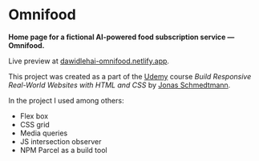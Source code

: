 # Omnifood

**Home page for a fictional AI-powered food subscription service — Omnifood.**

Live preview at [dawidlehai-omnifood.netlify.app](https://dawidlehai-omnifood.netlify.app/).

This project was created as a part of the [Udemy](https://www.udemy.com/ "Udemy") course _Build Responsive Real-World Websites with HTML and CSS_ by [Jonas Schmedtmann](https://twitter.com/jonasschmedtman "Jonas Schmedtmann on Twitter").

In the project I used among others:

- Flex box
- CSS grid
- Media queries
- JS intersection observer
- NPM Parcel as a build tool
